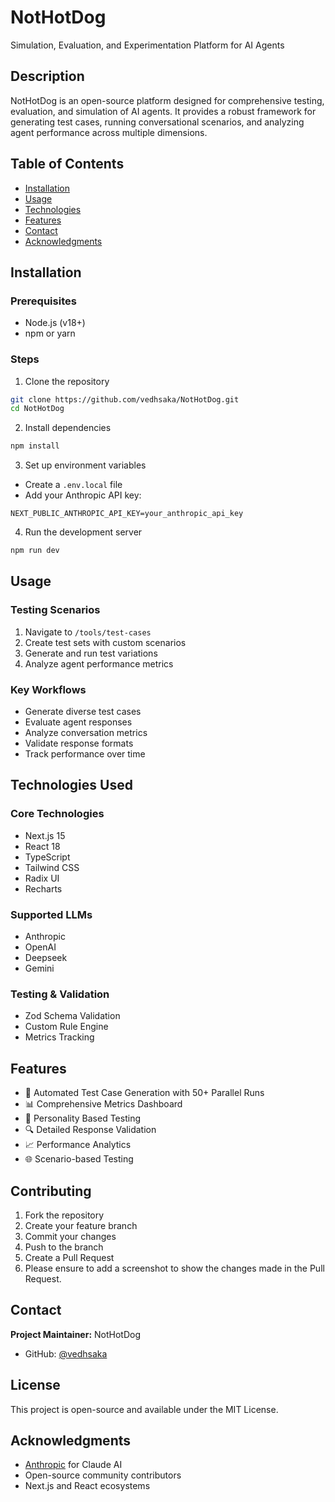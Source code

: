 # NotHotDog
Simulation, Evaluation, and Experimentation Platform for AI Agents


## Description

NotHotDog is an open-source platform designed for comprehensive testing, evaluation, and simulation of AI agents. It provides a robust framework for generating test cases, running conversational scenarios, and analyzing agent performance across multiple dimensions.

## Table of Contents
- [Installation](#installation)
- [Usage](#usage)
- [Technologies](#technologies-used)
- [Features](#features)
- [Contact](#contact)
- [Acknowledgments](#acknowledgments)
<!--- - [Screenshots](#screenshots) 
- [API Documentation](#api-documentation)--->

## Installation

### Prerequisites
- Node.js (v18+)
- npm or yarn

### Steps
1. Clone the repository
```bash
git clone https://github.com/vedhsaka/NotHotDog.git
cd NotHotDog
```

2. Install dependencies
```bash
npm install
```

3. Set up environment variables
- Create a `.env.local` file
- Add your Anthropic API key:
```
NEXT_PUBLIC_ANTHROPIC_API_KEY=your_anthropic_api_key
```

4. Run the development server
```bash
npm run dev
```

## Usage

### Testing Scenarios
1. Navigate to `/tools/test-cases`
2. Create test sets with custom scenarios
3. Generate and run test variations
4. Analyze agent performance metrics

### Key Workflows
- Generate diverse test cases
- Evaluate agent responses
- Analyze conversation metrics
- Validate response formats
- Track performance over time

## Technologies Used

### Core Technologies
- Next.js 15
- React 18
- TypeScript
- Tailwind CSS
- Radix UI
- Recharts

### Supported LLMs
- Anthropic
- OpenAI
- Deepseek
- Gemini

### Testing & Validation
- Zod Schema Validation
- Custom Rule Engine
- Metrics Tracking

## Features

- 🧪 Automated Test Case Generation with 50+ Parallel Runs
- 📊 Comprehensive Metrics Dashboard
- 🤖 Personality Based Testing
- 🔍 Detailed Response Validation
- 📈 Performance Analytics
- 🌐 Scenario-based Testing

<!--- ## Screenshots

*(Placeholder for future screenshots)* --->

<!--- ## API Documentation

### Test Generation Endpoint
- **Endpoint:** `/api/tools/generate-tests`
- **Method:** POST
- **Payload:**
  ```json
  {
    "inputExample": "Sample input format",
    "agentDescription": "Optional agent context"
  }
  ```

### Agent Evaluation Endpoint
- **Endpoint:** `/api/tools/evaluate-agent`
- **Method:** POST
- **Payload:**
  ```json
  {
    "agentEndpoint": "https://api.example.com/agent",
    "testCases": [],
    "headers": {}
  }
  ```

## Roadmap
- Add more advanced AI model integrations
- Expand validation rule complexity
- Improve visualization capabilities
- Create plugin architecture for custom metrics --->

## Contributing

1. Fork the repository
2. Create your feature branch
3. Commit your changes
4. Push to the branch
5. Create a Pull Request
6. Please ensure to add a screenshot to show the changes made in the Pull Request.

## Contact

**Project Maintainer:** NotHotDog
- GitHub: [@vedhsaka](https://github.com/vedhsaka)
<!--- - Email: your.email@example.com --->

## License

This project is open-source and available under the MIT License.

## Acknowledgments

- [Anthropic](https://www.anthropic.com) for Claude AI
- Open-source community contributors
- Next.js and React ecosystems
